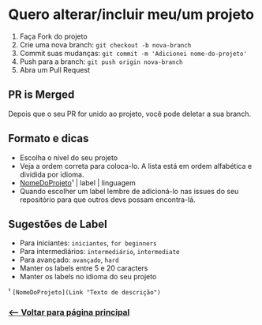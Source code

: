# Quero alterar/incluir meu/um projeto

1. Faça Fork do projeto
2. Crie uma nova branch: `git checkout -b nova-branch`
3. Commit suas mudanças: `git commit -m 'Adicionei nome-do-projeto'`
4. Push para a branch: `git push origin nova-branch`
5. Abra um Pull Request

## PR is Merged

Depois que o seu PR for unido ao projeto, você pode deletar a sua branch.

## Formato e dicas

* Escolha o nível do seu projeto
* Veja a ordem correta para coloca-lo. A lista está em ordem alfabética e dividida por idioma.
* [NomeDoProjeto]( Link "Texto de descrição" )¹ | label | linguagem
* Quando escolher um label lembre de adicioná-lo nas issues do seu repositório para que outros devs possam encontra-lá.

## Sugestões de Label

* Para iniciantes: `iniciantes`, `for beginners`
* Para intermediários: `intermediário`, `intermediate`
* Para avançado: `avançado`, `hard`
* Manter os labels entre 5 e 20 caracters
* Manter os labels no idioma do seu projeto

¹ `[NomeDoProjeto](Link "Texto de descrição")`

### [<-- Voltar para página principal](README.md)
